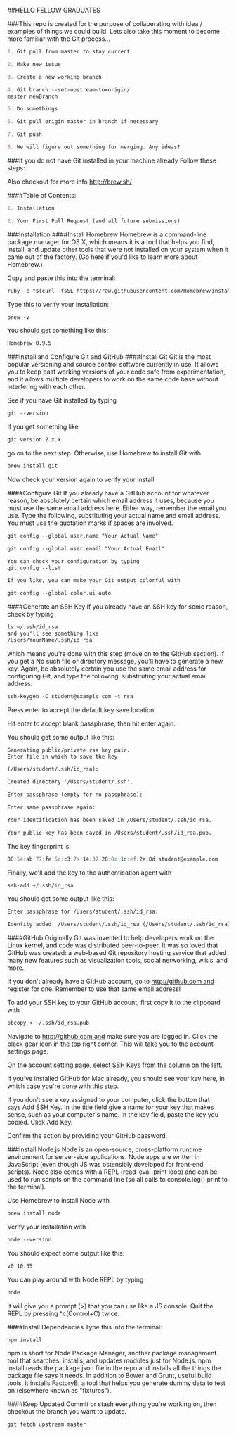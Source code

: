 ##HELLO FELLOW GRADUATES

###This repo is created for the purpose of collaberating with idea / examples of things we could build. Lets also take this moment to become more familiar with the Git process...

```markdown
1. Git pull from master to stay current

2. Make new issue

3. Create a new working branch

4. Git branch --set-upstream-to=origin/
master newBranch

5. Do somethings

6. Git pull origin master in branch if necessary

7. Git push

8. We will figure out something for merging. Any ideas? 
```



###If you do not have Git installed in your  machine already Follow these  steps:

Also checkout for more info http://brew.sh/

####Table of Contents:
```markdown
1. Installation

2. Your First Pull Request (and all future submissions)
```


###Installation
####Install Homebrew
Homebrew is a command-line package manager for OS X, which means it is a tool that helps you find, install, and update other tools that were not installed on your system when it came out of the factory. (Go here if you'd like to learn more about Homebrew.)

Copy and paste this into the terminal:
```markdown
ruby -e "$(curl -fsSL https://raw.githubusercontent.com/Homebrew/install/master/install)"
```
Type this to verify your installation:
```markdown
brew -v
```
You should get something like this:
```markdown
Homebrew 0.9.5
```
###Install and Configure Git and GitHub
####Install Git
Git is the most popular versioning and source control software currently in use. It allows you to keep past working versions of your code safe from experimentation, and it allows multiple developers to work on the same code base without interfering with each other.

See if you have Git installed by typing
```markdown
git --version
```
If you get something like
```markdown
git version 2.x.x
```
go on to the next step. Otherwise, use Homebrew to install Git with
```markdown
brew install git
```
Now check your version again to verify your install.

####Configure Git
If you already have a GitHub account for whatever reason, be absolutely certain which email address it uses, because you must use the same email address here. Either way, remember the email you use.
Type the following, substituting your actual name and email address. You must use the quotation marks if spaces are involved.
```markdown
git config --global user.name "Your Actual Name"

git config --global user.email "Your Actual Email"

You can check your configuration by typing
git config --list

If you like, you can make your Git output colorful with

git config --global color.ui auto
```

####Generate an SSH Key
If you already have an SSH key for some reason, check by typing
```markdown
ls ~/.ssh/id_rsa
and you'll see something like
/Users/YourName/.ssh/id_rsa
```
which means you're done with this step (move on to the GitHub section). If you get a No such file or directory message, you'll have to generate a new key.
Again, be absolutely certain you use the same email address for configuring Git, and type the following, substituting your actual email address:
```markdown
ssh-keygen -C student@example.com -t rsa
```
Press enter to accept the default key save location.

Hit enter to accept blank passphrase, then hit enter again.

You should get some output like this:
```markdown
Generating public/private rsa key pair.
Enter file in which to save the key 

(/Users/student/.ssh/id_rsa):

Created directory '/Users/student/.ssh'.

Enter passphrase (empty for no passphrase):

Enter same passphrase again:

Your identification has been saved in /Users/student/.ssh/id_rsa.

Your public key has been saved in /Users/student/.ssh/id_rsa.pub.
```
The key fingerprint is:
```markdown
88:54:ab:77:fe:5c:c3:7s:14:37:28:8c:1d:ef:2a:8d student@example.com
```
Finally, we'll add the key to the authentication agent with
```markdown
ssh-add ~/.ssh/id_rsa
```
You should get some output like this:
```markdown
Enter passphrase for /Users/student/.ssh/id_rsa:

Identity added: /Users/student/.ssh/id_rsa (/Users/student/.ssh/id_rsa)"
```

####GitHub
Originally Git was invented to help developers work on the Linux kernel, and code was distributed peer-to-peer. It was so loved that GitHub was created: a web-based Git repository hosting service that added many new features such as visualization tools, social networking, wikis, and more.

If you don't already have a GitHub account, 
go to http://github.com and register for one. 
Remember to use that same email address!

To add your SSH key to your GitHub account, first copy it to the clipboard with
```markdown
pbcopy < ~/.ssh/id_rsa.pub
```
Navigate to http://github.com and make sure you are logged in. Click the black gear icon in the top right corner. This will take you to the account settings page.


On the account setting page, select SSH Keys from the column on the left.

If you've installed GitHub for Mac already, you should see your key here, in which case you're done with this step.

If you don't see a key assigned to your computer, click the button that says Add SSH Key. In the title field give a name for your key that makes sense, such as your computer's name. In the key field, paste the key you copied.
Click Add Key.

Confirm the action by providing your GitHub password.

###Install Node.js
Node is an open-source, cross-platform runtime environment for server-side applications. Node apps are written in 
JavaScript (even though JS was ostensibly developed for front-end scripts). Node also comes with a REPL (read-eval-print loop) and can be used to run scripts on the command line (so all calls
to console.log() print to the terminal).

Use Homebrew to install Node with
```markdown
brew install node
```
Verify your installation with
```markdown
node --version
```
You should expect some output like this:
```markdown
v0.10.35
```
You can play around with Node REPL by typing
```markdown
node
```
It will give you a prompt (>) that you can use like a JS console. Quit the REPL by
pressing ^c(Control+C) twice.


####Install Dependencies
Type this into the terminal:
```markdown
npm install
```
npm is short for Node Package Manager, another package management tool that searches, installs, and updates modules just for Node.js. npm install reads the package.json file in the repo and installs all the things the package file says it needs. In addition to Bower and Grunt, useful build tools, it installs FactoryB, a tool that helps you generate dummy data to test on (elsewhere known as "fixtures").


####Keep Updated
Commit or stash everything you're working on, then checkout the branch you want to update.
```markdown
git fetch upstream master
```





